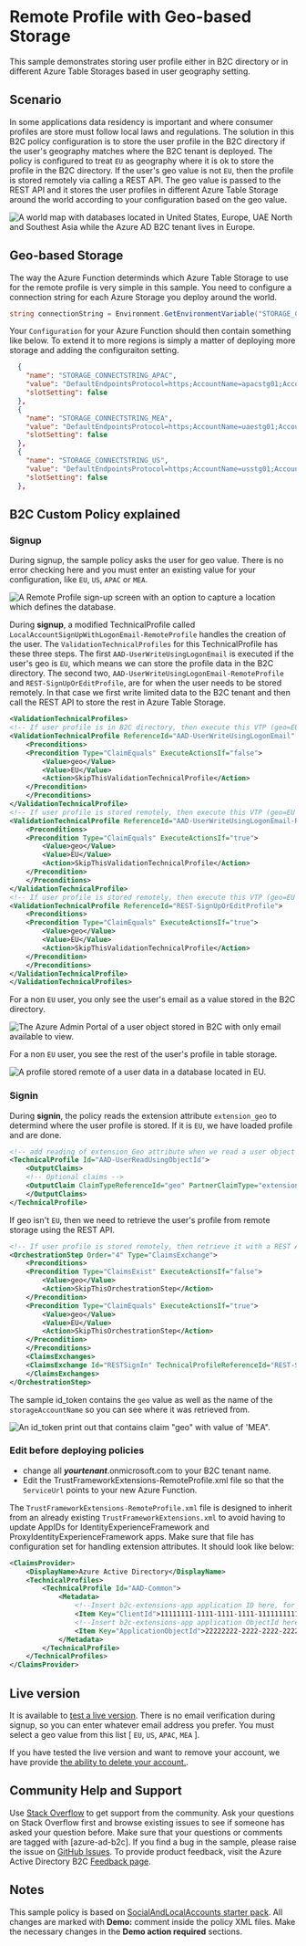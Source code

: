# Remote Profile with Geo-based Storage
This sample demonstrates storing user profile either in B2C directory or in different Azure Table Storages based in user geography setting. 

## Scenario
In some applications data residency is important and where consumer profiles are store must follow local laws and regulations. The solution in this B2C policy configuration is to store the user profile in the B2C directory if the user's geography matches where the B2C tenant is deployed. The policy is configured to treat `EU` as geography where it is ok to store the profile in the B2C directory. If the user's geo value is not `EU`, then the profile is stored remotely via calling a REST API. The geo value is passed to the REST API and it stores the user profiles in different Azure Table Storage around the world according to your configuration based on the geo value.

![A world map with databases located in United States, Europe, UAE North and Southest Asia while the Azure AD B2C tenant lives in Europe.](media/world-map.png)

## Geo-based Storage

The way the Azure Function determinds which Azure Table Storage to use for the remote profile is very simple in this sample. You need to configure a connection string for each Azure Storage you deploy around the world. 

```csharp
string connectionString = Environment.GetEnvironmentVariable("STORAGE_CONNECTSTRING_" + geo);
```

Your `Configuration` for your Azure Function should then contain something like below. To extend it to more regions is simply a matter of deploying more storage and adding the configuraiton setting.

```json
  {
    "name": "STORAGE_CONNECTSTRING_APAC",
    "value": "DefaultEndpointsProtocol=https;AccountName=apacstg01;AccountKey=...;EndpointSuffix=core.windows.net",
    "slotSetting": false
  },
  {
    "name": "STORAGE_CONNECTSTRING_MEA",
    "value": "DefaultEndpointsProtocol=https;AccountName=uaestg01;AccountKey=...;EndpointSuffix=core.windows.net",
    "slotSetting": false
  },
  {
    "name": "STORAGE_CONNECTSTRING_US",
    "value": "DefaultEndpointsProtocol=https;AccountName=usstg01;AccountKey=...;EndpointSuffix=core.windows.net",
    "slotSetting": false
  },

```

## B2C Custom Policy explained

### Signup 

During signup, the sample policy asks the user for geo value. There is no error checking here and you must enter an existing value for your configuration, like `EU`, `US`, `APAC` or `MEA`. 

![A Remote Profile sign-up screen with an option to capture a location which defines the database.](media/signup-geo-mea.png)

During **signup**, a modified TechnicalProfile called `LocalAccountSignUpWithLogonEmail-RemoteProfile` handles the creation of the user. The `ValidationTechnicalProfiles` for this TechnicalProfile has these three steps. The first `AAD-UserWriteUsingLogonEmail` is executed if the user's geo is `EU`, which means we can store the profile data in the B2C directory. The second two, `AAD-UserWriteUsingLogonEmail-RemoteProfile` and `REST-SignUpOrEditProfile`, are for when the user needs to be stored remotely. In that case we first write limited data to the B2C tenant and then call the REST API to store the rest in Azure Table Storage. 

```xml
<ValidationTechnicalProfiles>
<!-- If user profile is in B2C directory, then execute this VTP (geo=EU is stored in B2C tenant ) -->
<ValidationTechnicalProfile ReferenceId="AAD-UserWriteUsingLogonEmail" >
    <Preconditions>
    <Precondition Type="ClaimEquals" ExecuteActionsIf="false">
        <Value>geo</Value>
        <Value>EU</Value>
        <Action>SkipThisValidationTechnicalProfile</Action>
    </Precondition>
    </Preconditions>
</ValidationTechnicalProfile>
<!-- If user profile is stored remotely, then execute this VTP (geo=EU is stored in B2C tenant ) -->
<ValidationTechnicalProfile ReferenceId="AAD-UserWriteUsingLogonEmail-RemoteProfile" >
    <Preconditions>
    <Precondition Type="ClaimEquals" ExecuteActionsIf="true">
        <Value>geo</Value>
        <Value>EU</Value>
        <Action>SkipThisValidationTechnicalProfile</Action>
    </Precondition>
    </Preconditions>
</ValidationTechnicalProfile>
<!-- If user profile is stored remotely, then execute this VTP (geo=EU is stored in B2C tenant ) -->
<ValidationTechnicalProfile ReferenceId="REST-SignUpOrEditProfile">
    <Preconditions>
    <Precondition Type="ClaimEquals" ExecuteActionsIf="true">
        <Value>geo</Value>
        <Value>EU</Value>
        <Action>SkipThisValidationTechnicalProfile</Action>
    </Precondition>
    </Preconditions>
</ValidationTechnicalProfile>
</ValidationTechnicalProfiles>
```

For a non `EU` user, you only see the user's email as a value stored in the B2C directory. 

![The Azure Admin Portal of a user object stored in B2C with only email available to view.](media/user-profile-in-b2c.png)

For a non `EU` user, you see the rest of the user's profile in table storage.

![A profile stored remote of a user data in a database located in EU.](media/user-profile-in-table.png)

### Signin 
During **signin**, the policy reads the extension attribute `extension_geo` to determind where the user profile is stored. If it is `EU`, we have loaded profile and are done. 

```xml
<!-- add reading of extension_Geo attribute when we read a user object -->
<TechnicalProfile Id="AAD-UserReadUsingObjectId">
    <OutputClaims>
    <!-- Optional claims -->
    <OutputClaim ClaimTypeReferenceId="geo" PartnerClaimType="extension_Geo" />
    </OutputClaims>
</TechnicalProfile>
```

If geo isn't `EU`, then we need to retrieve the user's profile from remote storage using the REST API.

```xml
<!-- If user profile is stored remotely, then retrieve it with a REST API -->
<OrchestrationStep Order="4" Type="ClaimsExchange">
    <Preconditions>
    <Precondition Type="ClaimsExist" ExecuteActionsIf="false">
        <Value>geo</Value>
        <Action>SkipThisOrchestrationStep</Action>
    </Precondition>
    <Precondition Type="ClaimEquals" ExecuteActionsIf="true">
        <Value>geo</Value>
        <Value>EU</Value>
        <Action>SkipThisOrchestrationStep</Action>
    </Precondition>
    </Preconditions>
    <ClaimsExchanges>
    <ClaimsExchange Id="RESTSignIn" TechnicalProfileReferenceId="REST-SignIn" />
    </ClaimsExchanges>
</OrchestrationStep>
```
The sample id_token contains the `geo` value as well as the name of the `storageAccountName` so you can see where it was retrieved from.

![An id_token print out that contains claim "geo" with value of 'MEA".](media/id-token-geo-mea.png)

### Edit before deploying policies

- change all ***yourtenant***.onmicrosoft.com to your B2C tenant name.
- Edit the TrustFrameworkExtensions-RemoteProfile.xml file so that the `ServiceUrl` points to your new Azure Function. 

The `TrustFrameworkExtensions-RemoteProfile.xml` file is designed to inherit from an already existing `TrustFrameworkExtensions.xml` to avoid having to update AppIDs for IdentityExperienceFramework and ProxyIdentityExperienceFramework apps. Make sure that file has configuration set for handling extension attributes. It should look like below:

```xml
<ClaimsProvider>
    <DisplayName>Azure Active Directory</DisplayName>
    <TechnicalProfiles>
        <TechnicalProfile Id="AAD-Common">
            <Metadata>
                <!--Insert b2c-extensions-app application ID here, for example: 11111111-1111-1111-1111-111111111111-->
                <Item Key="ClientId">11111111-1111-1111-1111-111111111111</Item>
                <!--Insert b2c-extensions-app application ObjectId here, for example: 22222222-2222-2222-2222-222222222222-->
                <Item Key="ApplicationObjectId">22222222-2222-2222-2222-222222222222</Item>
            </Metadata>
        </TechnicalProfile>
    </TechnicalProfiles>
</ClaimsProvider>
```

## Live version
It is available to [test a live version](https://login.fawltytowers2.com/cljungdemob2c.onmicrosoft.com/B2C_1A_RMTPROF_signup_signin/oauth2/v2.0/authorize?client_id=d636beb4-e0c5-4c5e-9bb0-d2fd4e1f9525&nonce=1350a302-9fa6-4e88-9b77-534fa899fd5d&redirect_uri=https%3A%2F%2Fjwt.ms&scope=openid&response_type=id_token&prompt=login&disable_cache=true). There is no email verification during signup, so you can enter whatever email address you prefer. You must select a geo value from this list [ `EU`, `US`, `APAC`, `MEA` ].

If you have tested the live version and want to remove your account, we have provide [the ability to delete your account.](https://login.fawltytowers2.com/cljungdemob2c.onmicrosoft.com/B2C_1A_delete_my_account/oauth2/v2.0/authorize?client_id=d636beb4-e0c5-4c5e-9bb0-d2fd4e1f9525&nonce=defaultNounce&redirect_uri=https%3A%2F%2Fjwt.ms&scope=openid&response_type=id_token&prompt=login&disable_cache=true).

## Community Help and Support
Use [Stack Overflow](https://stackoverflow.com/questions/tagged/azure-ad-b2c) to get support from the community. Ask your questions on Stack Overflow first and browse existing issues to see if someone has asked your question before. Make sure that your questions or comments are tagged with [azure-ad-b2c].
If you find a bug in the sample, please raise the issue on [GitHub Issues](https://github.com/azure-ad-b2c/samples/issues).
To provide product feedback, visit the Azure Active Directory B2C [Feedback page](https://feedback.azure.com/forums/169401-azure-active-directory?category_id=160596).

## Notes
This sample policy is based on [SocialAndLocalAccounts starter pack](https://github.com/Azure-Samples/active-directory-b2c-custom-policy-starterpack/tree/master/SocialAndLocalAccounts). All changes are marked with **Demo:** comment inside the policy XML files. Make the necessary changes in the **Demo action required** sections. 